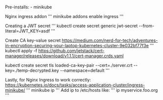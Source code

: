 Pre-installs:
    - minikube
    
    
Nginx ingress addon
'''
minikube addons enable ingress
'''

Creating a JWT secret
'''
kubectl create secret generic jwt-secret --from-literal=JWT_KEY=asdf
'''

Create CA key-value secret
https://medium.com/nerd-for-tech/adventures-in-encryption-securing-your-laptop-kubernetes-cluster-9e032bf77f3e
'''
kubectl apply -f https://github.com/jetstack/cert-manager/releases/download/v1.1.1/cert-manager.crds.yaml

kubectl create secret tls loaded-ca-key-pair --cert=./server.crt --key=./temp-decrypted.key --namespace=default
'''

Lastly, for Nginx Ingress to work correctly: https://kubernetes.io/docs/tasks/access-application-cluster/ingress-minikube/
'''
minikube ip
'''
Add ip to /etc/hosts like:
'''
ip myservice.foo.org
'''